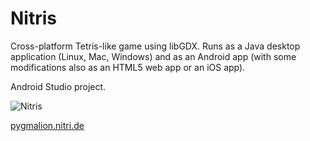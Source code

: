 # Nitris
Cross-platform Tetris-like game using libGDX. Runs as a Java desktop application (Linux, Mac, Windows) and as an Android app (with some modifications also as an HTML5 web app or an iOS app).

Android Studio project.

![Nitris](http://pygmalion.nitri.de/wp-content/uploads/2015/05/nitris.png "Nitris")

[pygmalion.nitri.de](http://pygmalion.nitri.de/nitris-a-cross-platform-tetris-like-game-using-libgdx-793.html)
